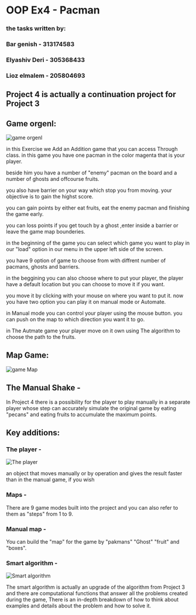 # OOP Ex4 - Pacman 
### the tasks written by:

### Bar genish - 313174583

### Elyashiv Deri - 305368433

### Lioz elmalem - 205804693 

##  Project 4 is actually a continuation project for Project 3  

## Game orgenl:

![game orgenl](i.imgur.com/Tc7yBRp.gif)


in this Exercise we Add an Addition game that you can access Through class. in this game you have one pacman in the color magenta that is your player. 

beside him you have a number of "enemy" pacman on the board and a number of ghosts and offcourse fruits.

you also have barrier on your way which stop you from moving. your objective is to gain the highst score.

you can gain points by either eat fruits, eat the enemy pacman and finishing the game early.

you can loss points if you get touch by a ghost ,enter inside a barrier or leave the game map bounderies.

in the beginning of the game you can select which game you want to play in our "load" option in our menu in the upper left side of the screen. 

you have 9 option of game to choose from with diffrent number of pacmans, ghosts and barriers.

in the beggining you can also choose where to put your player, the player have a default location but you can choose to move it if you want. 

you move it by clicking with your mouse on where you want to put it. now you have two option you can play it on manual mode or Automate.

in Manual mode you can control your player using the mouse button. you can push on the map to which direction you want it to go. 

in The Autmate game your player move on it own using The algorithm to choose the path to the fruits.

## Map Game:

![game Map](https://raw.githubusercontent.com/bargenish44/Ex4-OOP/master/Ariel1.png)

## The Manual Shake - 
In Project 4 there is a possibility for the player to play manually in a separate player whose step can accurately simulate the original game by eating "pecans" 
and eating fruits to accumulate the maximum points.
## Key additions:

### The player -
![The player](https://github.com/bargenish44/Ex4-OOP/blob/master/player.png)


an object that moves manually or by operation and gives the result faster than in the manual game, if you wish

### Maps -
There are 9 game modes built into the project and you can also refer to them as "steps" from 1 to 9.
### Manual map -
You can build the "map" for the game by "pakmans" "Ghost" "fruit" and "boxes".

### Smart algorithm -

![Smart algorithm](https://upload.wikimedia.org/wikipedia/commons/thumb/5/57/Dijkstra_Animation.gif/250px-Dijkstra_Animation.gif)

The smart algorithm is actually an upgrade of the algorithm from Project 3 and there are computational functions that answer all the problems created during the game,
There is an in-depth breakdown of how to think about examples and details about the problem and how to solve it.

